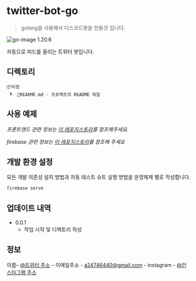 # twitter-bot-go

>  golang을 사용해서 디스코드봇을 만들것 입니다.

![go-image] 1.20.6

자동으로 피드를 올리는 트위터 봇입니다.

## 디렉토리

```-book-concert_survey
📦미정
 ┗  📜README.md - 프로젝트의 README 파일
```

## 사용 예제

_프론트엔드 관련 정보는 [이 레포지스토리][html]를 참조해주세요._

_firebase 관련 정보는 [이 레포지스토리][firebase]를 참조해 주세요_

## 개발 환경 설정

모든 개발 의존성 설치 방법과 자동 테스트 슈트 실행 방법을 운영체제 별로 작성합니다.

```sh
firebase serve
```

## 업데이트 내역

<!-- * 0.2.1
    * 수정: 문서 업데이트 (모듈 코드 동일)
* 0.2.0
    * 수정: `setDefaultXYZ()` 메서드 제거
    * 추가: `init()` 메서드 추가
* 0.1.1
    * 버그 수정: `baz()` 메서드 호출 시 부팅되지 않는 현상 (@컨트리뷰터 감사합니다!)
* 0.1.0
    * 첫 출시
    * 수정: `foo()` 메서드 네이밍을 `bar()`로 수정 -->

-   0.0.1
    -   작업 시작 및 디렉토리 작성

## 정보

이름– [@트위터 주소](https://twitter.com/3boku__) – 이메일주소 - <a24746440@gmail.com> - instagram - [@인스타그램 주소](https://www.instagram.com/phenomenon._.7/)

<!-- Markdown link & img dfn's -->

[fire-image]: https://img.shields.io/badge/firebase-FFCA28?style=for-the-badge&logo=firebase&logoColor=white
[html]: https://github.com/3boku/Full-stack
[gin]: https://github.com/3boku/gin_examples
[firebase]: https://github.com/3boku/applemarket
[go-image]: https://img.shields.io/badge/go-00ADD8?style=for-the-badge&logo=go&logoColor=white
